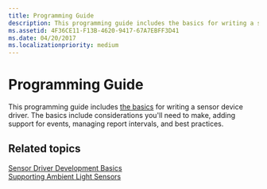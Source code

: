 ```yaml
---
title: Programming Guide
description: This programming guide includes the basics for writing a sensor device driver.
ms.assetid: 4F36CE11-F13B-4620-9417-67A7EBFF3D41
ms.date: 04/20/2017
ms.localizationpriority: medium
---
```


# Programming Guide


This programming guide includes [the basics](sensor-driver-development-basics.md) for writing a sensor device driver. The basics include considerations you'll need to make, adding support for events, managing report intervals, and best practices.

## Related topics
[Sensor Driver Development Basics](sensor-driver-development-basics.md)  
[Supporting Ambient Light Sensors](supporting-ambient-light-sensors.md)  



